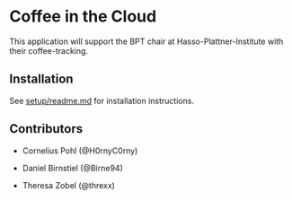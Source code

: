 # Coffee in the Cloud

This application will support the BPT chair at Hasso-Plattner-Institute with their coffee-tracking.


## Installation

See [setup/readme.md](setup/readme.md) for installation instructions.

## Contributors



* Cornelius Pohl (@H0rnyC0rny)

* Daniel Birnstiel (@Birne94)

* Theresa Zobel (@threxx) 
